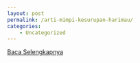 ```yaml
---
layout: post
permalink: /arti-mimpi-kesurupan-harimau/
categories:
    - Uncategorized
---
```


[Baca Selengkapnya](/08)
